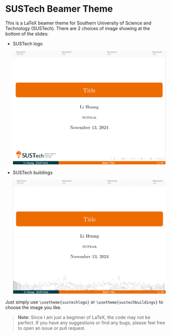 # SUSTech Beamer Theme

This is a LaTeX beamer theme for Southern University of Science and Technology (SUSTech). There are 2 choices of image showing at the bottom of the slides:

- SUSTech logo

    <div align='center'>

    ![](image/example_sustechlogo.png)
    </div>

- SUSTech buildings

    <div align='center'>

    ![](image/example_sustechbuildings.png)
    </div>

Just simply use `\usetheme{sustechlogo}` or `\usetheme{sustechbuildings}` to choose the image you like.

> **Note**: Since I am just a beginner of LaTeX, the code may not be perfect. If you have any suggestions or find any bugs, please feel free to open an issue or pull request.